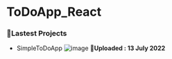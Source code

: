 # ToDoApp_React

### 🎉Lastest Projects
- SimpleToDoApp 
![image](https://user-images.githubusercontent.com/63136573/178750977-4d20f9db-fdf4-4a85-9d40-f191bacfd0c5.png)
📆**Uploaded : 13 July 2022**



